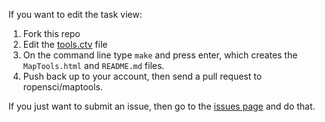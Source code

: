 If you want to edit the task view:

1. Fork this repo
2. Edit the [tools.ctv](https://github.com/ropensci/maptools/blob/master/tools.ctv) file
3. On the command line type `make` and press enter, which creates the `MapTools.html` and `README.md` files.
4. Push back up to your account, then send a pull request to ropensci/maptools.

If you just want to submit an issue, then go to the [issues page](https://github.com/ropensci/maptools/issues?state=open) and do that.